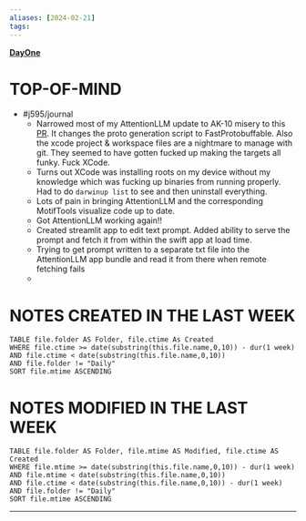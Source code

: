 ```yaml
---
aliases: [2024-02-21]
tags: 
---
```

**[DayOne](dayone://open?date=2024-02-21)**

# TOP-OF-MIND
- #j595/journal 
	- Narrowed most of my AttentionLLM update to AK-10 misery to this [PR](https://github.pie.apple.com/heavenly/AttentionKit/pull/33/files). It changes the proto generation script to FastProtobuffable. Also the xcode project & workspace files are a nightmare to manage with git. They seemed to have gotten fucked up making the targets all funky. Fuck XCode.
	- Turns out XCode was installing roots on my device without my knowledge which was fucking up binaries from running properly. Had to do `darwinup list` to see and then uninstall everything.
	- Lots of pain in bringing AttentionLLM and the corresponding MotifTools visualize code up to date.
	- Got AttentionLLM working again!!
	- Created streamlit app to edit text prompt. Added ability to serve the prompt and fetch it from within the swift app at load time.
	- Trying to get prompt written to a separate txt file into the AttentionLLM app bundle and read it from there when remote fetching fails
	- 

# NOTES CREATED IN THE LAST WEEK
``` dataview
TABLE file.folder AS Folder, file.ctime As Created
WHERE file.ctime >= date(substring(this.file.name,0,10)) - dur(1 week) 
AND file.ctime < date(substring(this.file.name,0,10)) 
AND file.folder != "Daily"
SORT file.mtime ASCENDING
```

# NOTES MODIFIED IN THE LAST WEEK
``` dataview
TABLE file.folder AS Folder, file.mtime AS Modified, file.ctime AS Created
WHERE file.mtime >= date(substring(this.file.name,0,10)) - dur(1 week)
AND file.mtime < date(substring(this.file.name,0,10))
AND file.ctime < date(substring(this.file.name,0,10)) - dur(1 week)
AND file.folder != "Daily"
SORT file.mtime ASCENDING
```
---
